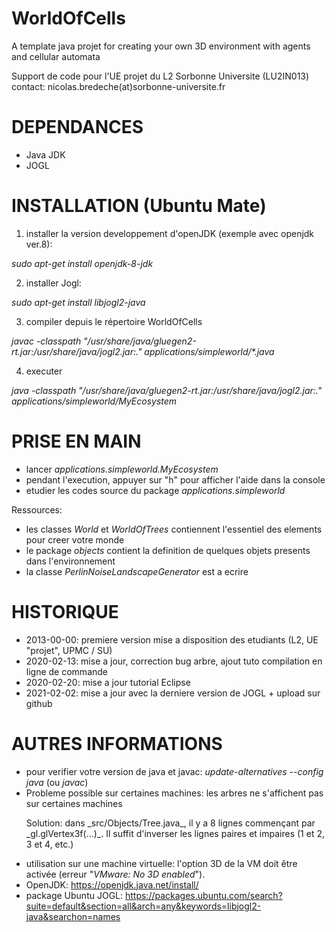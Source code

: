 # WorldOfCells

A template java projet for creating your own 3D environment with agents and cellular automata

Support de code pour l'UE projet du L2 Sorbonne Universite (LU2IN013)
contact: nicolas.bredeche(at)sorbonne-universite.fr

# DEPENDANCES

- Java JDK
- JOGL

# INSTALLATION (Ubuntu Mate)

1. installer la version developpement d'openJDK (exemple avec openjdk ver.8): 

_sudo apt-get install openjdk-8-jdk_

2. installer Jogl: 

_sudo apt-get install libjogl2-java_

3. compiler depuis le répertoire WorldOfCells

_javac -classpath "/usr/share/java/gluegen2-rt.jar:/usr/share/java/jogl2.jar:." applications/simpleworld/*.java_

4. executer

_java -classpath "/usr/share/java/gluegen2-rt.jar:/usr/share/java/jogl2.jar:." applications/simpleworld/MyEcosystem_


# PRISE EN MAIN

- lancer _applications.simpleworld.MyEcosystem_
- pendant l'execution, appuyer sur "h" pour afficher l'aide dans la console
- etudier les codes source du package _applications.simpleworld_

Ressources:
- les classes _World_ et _WorldOfTrees_ contiennent l'essentiel des elements pour creer votre monde
- le package _objects_ contient la definition de quelques objets presents dans l'environnement
- la classe _PerlinNoiseLandscapeGenerator_ est a ecrire

# HISTORIQUE

- 2013-00-00: premiere version mise a disposition des etudiants (L2, UE "projet", UPMC / SU)
- 2020-02-13: mise a jour, correction bug arbre, ajout tuto compilation en ligne de commande
- 2020-02-20: mise a jour tutorial Eclipse
- 2021-02-02: mise a jour avec la derniere version de JOGL + upload sur github

# AUTRES INFORMATIONS

- pour verifier votre version de java et javac: _update-alternatives --config java_ (ou _javac_)
- Probleme possible sur certaines machines: les arbres ne s'affichent pas sur certaines machines
	<p>Solution: dans _src/Objects/Tree.java_, il y a 8 lignes commençant par _gl.glVertex3f(...)_. Il suffit d'inverser les lignes paires et impaires (1 et 2, 3 et 4, etc.)</p>
- utilisation sur une machine virtuelle: l'option 3D de la VM doit être activée (erreur "_VMware: No 3D enabled_").
- OpenJDK: https://openjdk.java.net/install/
- package Ubuntu JOGL: https://packages.ubuntu.com/search?suite=default&section=all&arch=any&keywords=libjogl2-java&searchon=names
